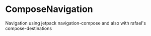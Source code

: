 # ComposeNavigation
Navigation using jetpack navigation-compose and also with rafael's compose-destinations
